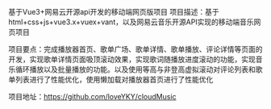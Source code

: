 基于Vue3+网易云开源api开发的移动端网页版项目
项目描述：基于html+css+js+vue3.x+vuex+vant，以及网易云音乐开源API实现的移动端音乐网页项目

项目要点：完成播放器首页、歌单广场、歌单详情、歌单播放、评论详情等页面的开发，实现歌单详情页面吸顶滚动效果，实现歌词随播放进度滚动的功能，实现音乐循环播放以及批量播放的功能。以及使用等高与非登高虚拟滚动对评论列表和歌单列表进行了性能优化，使用懒加载对播放器首页进行了性能优化

项目地址：https://github.com/loveYKY/cloudMusic
